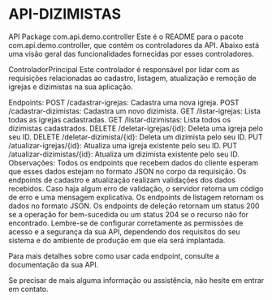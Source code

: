 # API-DIZIMISTAS
API Package com.api.demo.controller
Este é o README para o pacote com.api.demo.controller, que contém os controladores da API. Abaixo está uma visão geral das funcionalidades fornecidas por esses controladores.

ControladorPrincipal
Este controlador é responsável por lidar com as requisições relacionadas ao cadastro, listagem, atualização e remoção de igrejas e dizimistas na sua aplicação.

Endpoints:
POST /cadastrar-igrejas: Cadastra uma nova igreja.
POST /cadastrar-dizimistas: Cadastra um novo dizimista.
GET /listar-igrejas: Lista todas as igrejas cadastradas.
GET /listar-dizimistas: Lista todos os dizimistas cadastrados.
DELETE /deletar-igrejas/{id}: Deleta uma igreja pelo seu ID.
DELETE /deletar-dizimista/{id}: Deleta um dizimista pelo seu ID.
PUT /atualizar-igrejas/{id}: Atualiza uma igreja existente pelo seu ID.
PUT /atualizar-dizimistas/{id}: Atualiza um dizimista existente pelo seu ID.
Observações:
Todos os endpoints que recebem dados do cliente esperam que esses dados estejam no formato JSON no corpo da requisição.
Os endpoints de cadastro e atualização realizam validações dos dados recebidos. Caso haja algum erro de validação, o servidor retorna um código de erro e uma mensagem explicativa.
Os endpoints de listagem retornam os dados no formato JSON.
Os endpoints de deleção retornam um status 200 se a operação for bem-sucedida ou um status 204 se o recurso não for encontrado.
Lembre-se de configurar corretamente as permissões de acesso e a segurança da sua API, dependendo dos requisitos do seu sistema e do ambiente de produção em que ela será implantada.

Para mais detalhes sobre como usar cada endpoint, consulte a documentação da sua API.

Se precisar de mais alguma informação ou assistência, não hesite em entrar em contato.
